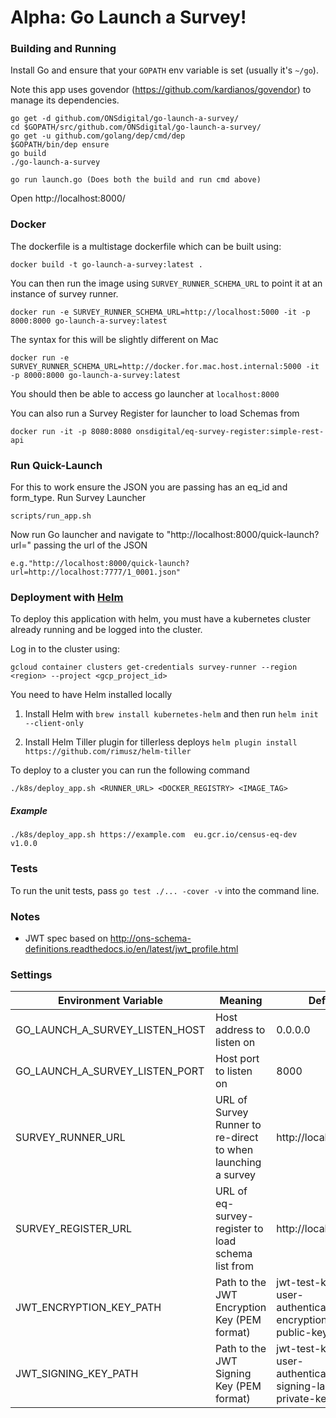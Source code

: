 # Alpha: Go Launch a Survey!

### Building and Running

Install Go and ensure that your `GOPATH` env variable is set (usually it's `~/go`).

Note this app uses govendor (https://github.com/kardianos/govendor) to manage its dependencies.

```
go get -d github.com/ONSdigital/go-launch-a-survey/
cd $GOPATH/src/github.com/ONSdigital/go-launch-a-survey/
go get -u github.com/golang/dep/cmd/dep
$GOPATH/bin/dep ensure
go build
./go-launch-a-survey

go run launch.go (Does both the build and run cmd above)

```

Open http://localhost:8000/

### Docker

The dockerfile is a multistage dockerfile which can be built using:

```
docker build -t go-launch-a-survey:latest .
```

You can then run the image using `SURVEY_RUNNER_SCHEMA_URL` to point it at an instance of survey runner.

```
docker run -e SURVEY_RUNNER_SCHEMA_URL=http://localhost:5000 -it -p 8000:8000 go-launch-a-survey:latest
```

The syntax for this will be slightly different on Mac

```
docker run -e SURVEY_RUNNER_SCHEMA_URL=http://docker.for.mac.host.internal:5000 -it -p 8000:8000 go-launch-a-survey:latest
```

You should then be able to access go launcher at `localhost:8000`

You can also run a Survey Register for launcher to load Schemas from

```
docker run -it -p 8080:8080 onsdigital/eq-survey-register:simple-rest-api
```

### Run Quick-Launch

For this to work ensure the JSON you are passing has an eq_id and form_type.
Run Survey Launcher

```
scripts/run_app.sh
```

Now run Go launcher and navigate to "http://localhost:8000/quick-launch?url=" passing the url of the JSON

```
e.g."http://localhost:8000/quick-launch?url=http://localhost:7777/1_0001.json"
```

### Deployment with [Helm](https://helm.sh/)

To deploy this application with helm, you must have a kubernetes cluster already running and be logged into the cluster.

Log in to the cluster using:

```
gcloud container clusters get-credentials survey-runner --region <region> --project <gcp_project_id>
```

You need to have Helm installed locally

1. Install Helm with `brew install kubernetes-helm` and then run `helm init --client-only`

1. Install Helm Tiller plugin for tillerless deploys `helm plugin install https://github.com/rimusz/helm-tiller`

To deploy to a cluster you can run the following command

```
./k8s/deploy_app.sh <RUNNER_URL> <DOCKER_REGISTRY> <IMAGE_TAG>
```

##### Example

```
./k8s/deploy_app.sh https://example.com  eu.gcr.io/census-eq-dev v1.0.0
```

### Tests

To run the unit tests, pass `go test ./... -cover -v` into the command line.

### Notes

- JWT spec based on http://ons-schema-definitions.readthedocs.io/en/latest/jwt_profile.html

### Settings

| Environment Variable           | Meaning                                                      | Default                                                                |
| ------------------------------ | ------------------------------------------------------------ | ---------------------------------------------------------------------- |
| GO_LAUNCH_A_SURVEY_LISTEN_HOST | Host address to listen on                                    | 0.0.0.0                                                                |
| GO_LAUNCH_A_SURVEY_LISTEN_PORT | Host port to listen on                                       | 8000                                                                   |
| SURVEY_RUNNER_URL              | URL of Survey Runner to re-direct to when launching a survey | http://localhost:5000                                                  |
| SURVEY_REGISTER_URL            | URL of eq-survey-register to load schema list from           | http://localhost:8080                                                  |
| JWT_ENCRYPTION_KEY_PATH        | Path to the JWT Encryption Key (PEM format)                  | jwt-test-keys/sdc-user-authentication-encryption-sr-public-key.pem     |
| JWT_SIGNING_KEY_PATH           | Path to the JWT Signing Key (PEM format)                     | jwt-test-keys/sdc-user-authentication-signing-launcher-private-key.pem |
